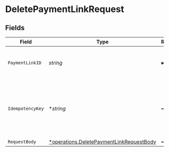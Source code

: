 # DeletePaymentLinkRequest


## Fields

| Field                                                                                               | Type                                                                                                | Required                                                                                            | Description                                                                                         | Example                                                                                             |
| --------------------------------------------------------------------------------------------------- | --------------------------------------------------------------------------------------------------- | --------------------------------------------------------------------------------------------------- | --------------------------------------------------------------------------------------------------- | --------------------------------------------------------------------------------------------------- |
| `PaymentLinkID`                                                                                     | *string*                                                                                            | :heavy_check_mark:                                                                                  | Provide the ID of the related payment link.                                                         | pl_d9fQur83kFdhH8hIhaZfq                                                                            |
| `IdempotencyKey`                                                                                    | **string*                                                                                           | :heavy_minus_sign:                                                                                  | A unique key to ensure idempotent requests. This key should be a UUID v4 string.                    | 123e4567-e89b-12d3-a456-426                                                                         |
| `RequestBody`                                                                                       | [*operations.DeletePaymentLinkRequestBody](../../models/operations/deletepaymentlinkrequestbody.md) | :heavy_minus_sign:                                                                                  | N/A                                                                                                 |                                                                                                     |